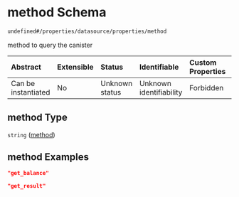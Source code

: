 # method Schema

```txt
undefined#/properties/datasource/properties/method
```

method to query the canister

| Abstract            | Extensible | Status         | Identifiable            | Custom Properties | Additional Properties | Access Restrictions | Defined In                                                                           |
| :------------------ | :--------- | :------------- | :---------------------- | :---------------- | :-------------------- | :------------------ | :----------------------------------------------------------------------------------- |
| Can be instantiated | No         | Unknown status | Unknown identifiability | Forbidden         | Allowed               | none                | [algorithm\_indexer.json\*](../../out/algorithm_indexer.json "open original schema") |

## method Type

`string` ([method](algorithm_indexer-properties-datasource-properties-method.md))

## method Examples

```json
"get_balance"
```

```json
"get_result"
```
